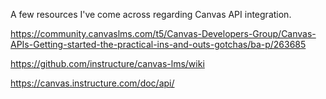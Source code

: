 
A few resources I've come across regarding Canvas API integration.

https://community.canvaslms.com/t5/Canvas-Developers-Group/Canvas-APIs-Getting-started-the-practical-ins-and-outs-gotchas/ba-p/263685

https://github.com/instructure/canvas-lms/wiki

https://canvas.instructure.com/doc/api/


